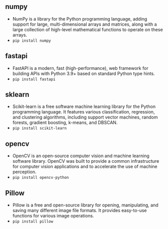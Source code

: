 ## **numpy** 
 - NumPy is a library for the Python programming language, adding support for large, multi-dimensional arrays and matrices, along with a large collection of high-level mathematical functions to operate on these arrays.
  - `pip install numpy`
## **fastapi** 
 - FastAPI is a modern, fast (high-performance), web framework for building APIs with Python 3.9+ based on standard Python type hints.
  - `pip install fastapi`
## **sklearn** 
 - Scikit-learn is a free software machine learning library for the Python programming language. It features various classification, regression, and clustering algorithms, including support vector machines, random forests, gradient boosting, k-means, and DBSCAN.
  - `pip install scikit-learn`
## **opencv** 
 - OpenCV is an open-source computer vision and machine learning software library. OpenCV was built to provide a common infrastructure for computer vision applications and to accelerate the use of machine perception.
  - `pip install opencv-python`
## **Pillow** 
 - Pillow is a free and open-source library for opening, manipulating, and saving many different image file formats. It provides easy-to-use functions for various image operations.
  - `pip install pillow`
